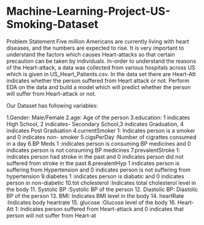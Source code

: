 # Machine-Learning-Project-US-Smoking-Dataset
Problem Statement
Five million Americans are currently living with heart diseases, and the numbers are expected to rise. It is very important to understand the factors which causes Heart-attacks so that certain precaution can be taken by individuals. In-order to understand the reasons of the Heart-attack, a data was collected from various hospitals across US which is given in US_Heart_Patients.csv. In the data set there are Heart-Att indicates whether the person suffered from Heart attack or not. Perform EDA on the data and build a model which will predict whether the person will suffer from Heart-attack or not.

Our Dataset has following variables:

1.Gender: Male/Female
2.age: Age of the person
3.education: 1 indicates High School, 2 indicates- Secondary School,3 indicates Graduation, 4 indicates Post Graduation
4.currentSmoker 1: Indicates person is a smoker and 0 indicates non- smoker
5.cigsPerDay :Number of cigrattes consumed in a day
6.BP Meds 1 :indicates person is consuming BP medicines and 0 indicates person is not consuming BP medicines
7.prevalentStroke 1: indicates person had stroke in the past and 0 indicates person did not suffered from stroke in the past
8.prevalentHyp 1 indicates person is suffering from Hypertension and 0 indicates person is not suffering from hypertension
9.diabetes 1 :indicates person is diabatic and 0 indicates person in non-diabetic
10.tot cholesterol :Indicates total cholesterol level in the body
11. Systolic BP :Systolic BP of the person
12. Diastolic BP: Diastolic BP of the person
13. BMI: Indicates BMI level in the body
14. heartRate :Indicates body heartrate
15. glucose :Glucose level of the body
16. Heart-Att 1: Indicates person suffered from Heart-attack and 0 indicates that person will not suffer from Heart-at
